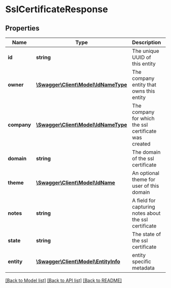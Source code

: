 # SslCertificateResponse

## Properties
Name | Type | Description | Notes
------------ | ------------- | ------------- | -------------
**id** | **string** | The unique UUID of this entity | 
**owner** | [**\Swagger\Client\Model\IdNameType**](IdNameType.md) | The company entity that owns this entity | 
**company** | [**\Swagger\Client\Model\IdNameType**](IdNameType.md) | The company for which the ssl certificate was created | [optional] 
**domain** | **string** | The domain of the ssl certificate | [optional] 
**theme** | [**\Swagger\Client\Model\IdName**](IdName.md) | An optional theme for user of this domain | [optional] 
**notes** | **string** | A field for capturing notes about the ssl certificate | [optional] 
**state** | **string** | The state of the ssl certificate | [optional] 
**entity** | [**\Swagger\Client\Model\EntityInfo**](EntityInfo.md) | entity specific metadata | 

[[Back to Model list]](../README.md#documentation-for-models) [[Back to API list]](../README.md#documentation-for-api-endpoints) [[Back to README]](../README.md)


